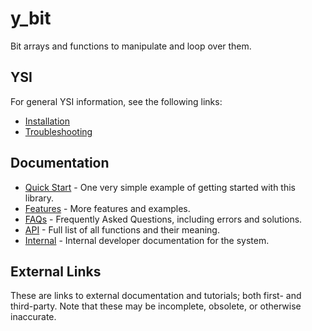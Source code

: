 # y_bit

Bit arrays and functions to manipulate and loop over them.

## YSI

For general YSI information, see the following links:

* [Installation](../installation.md)
* [Troubleshooting](../troubleshooting.md)

## Documentation

* [Quick Start](y_bit/quick-start.md) - One very simple example of getting started with this library.
* [Features](y_bit/features.md) - More features and examples.
* [FAQs](y_bit/faqs.md) - Frequently Asked Questions, including errors and solutions.
* [API](y_bit/api.md) - Full list of all functions and their meaning.
* [Internal](y_bit/internal.md) - Internal developer documentation for the system.

## External Links

These are links to external documentation and tutorials; both first- and third-party.  Note that these may be incomplete, obsolete, or otherwise inaccurate.


